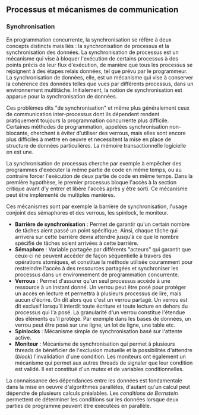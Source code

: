 ## Processus et mécanismes de communication

### Synchronisation

En programmation concurrente, la synchronisation se réfère à deux concepts distincts mais liés : la
synchronisation de processus et la synchronisation des données. La synchronisation de processus est
un mécanisme qui vise à bloquer l'exécution de certains processus à des points précis de leur flux
d'exécution, de manière que tous les processus se rejoignent à des étapes relais données, tel que
prévu par le programmeur. La synchronisation de données, elle, est un mécanisme qui vise à conserver
la cohérence des données telles que vues par différents processus, dans un environnement multitâche.
Initialement, la notion de synchronisation est apparue pour la synchronisation de données.

Ces problèmes dits "de synchronisation" et même plus généralement ceux de communication
inter-processus dont ils dépendent rendent pratiquement toujours la programmation concurrente plus
difficile. Certaines méthodes de programmation, appelées synchronisation non-blocante, cherchent à
éviter d'utiliser des verrous, mais elles sont encore plus difficiles à mettre en oeuvre et
nécessitent la mise en place de structure de données particulières. La mémoire transactionnelle
logicielle en est une.

La synchronisation de processus cherche par exemple à empêcher des programmes d'exécuter la même
partie de code en même temps, ou au contraire forcer l'exécution de deux partie de code en même
temps. Dans la première hypothèse, le premier processus bloque l'accès à la section critique avant
d'y entrer et libère l'accès après y être sorti. Ce mécanisme peut être implémenté de multiples
manières.

Ces mécanismes sont par exemple la barrière de synchronisation, l'usage conjoint des sémaphores et
des verrous, les spinlock, le moniteur.

* **Barrière de synchronisation** : Permet de garantir qu'un certain nombre de tâches aient passé un
  point spécifique. Ainsi, chaque tâche qui arrivera sur cette barrière devra attendre jusqu'à ce
  que le nombre spécifié de tâches soient arrivées à cette barrière.
* **Sémaphore** : Variable partagée par différents "acteurs" qui garantit que ceux-ci ne peuvent
  accéder de façon séquentielle à travers des opérations atomiques, et constitue la méthode utilisée
  couramment pour restreindre l'accès à des ressources partagées et synchroniser les processus dans
  un environnement de programmation concurrente.
* **Verrous** : Permet d'assurer qu'un seul processus accède à une ressource à un instant donné. Un
  verrou peut être posé pour protéger un accès en lecture et permettra à plusieurs processus de
  lire, mais aucun d'écrire. On dit alors que c'est un verrou partagé. Un verrou est dit exclusif
  lorsqu'il interdit toute écriture et toute lecture en dehors du processus qui l'a posé. La
  granularité d'un verrou constitue l'étendue des éléments qu'il protège. Par exemple dans les bases
  de données, un verrou peut être posé sur une ligne, un lot de ligne, une table etc.
* **Spinlocks** : Mécanisme simple de synchronisation basé sur l'attente active.
* **Moniteur** : Mécanisme de synchronisation qui permet à plusieurs threads de bénéficier de
  l'exclusion mutuelle et la possibilités d'attendre (*block*) l'invalidation d'une condition. Les
  moniteurs ont également un mécanisme qui permet aux autres threads de signaler que leur condition
  est validé. Il est constitué d'un mutex et de variables conditionnelles.

La connaissance des dépendances entre les données est fondamentale dans la mise en oeuvre
d'algorithmes parallèles, d'autant qu'un calcul peut dépendre de plusieurs calculs préalables. Les
*conditions de Bernstein* permettent de déterminer les conditions sur les données lorsque deux
parties de programme peuvent être exécutées en parallèle.
